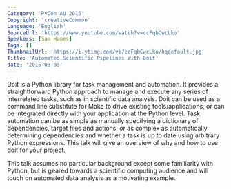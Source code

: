 ```yaml
---
Category: 'PyCon AU 2015'
Copyright: 'creativeCommon'
Language: 'English'
SourceUrl: 'https://www.youtube.com/watch?v=ccFqbCwcLko'
Speakers: [Sam Hames]
Tags: []
ThumbnailUrl: 'https://i.ytimg.com/vi/ccFqbCwcLko/hqdefault.jpg'
Title: 'Automated Scientific Pipelines With Doit'
date: '2015-08-03'
---
```

Doit is a Python library for task management and automation. It provides a straightforward Python approach to manage and execute any series of interrelated tasks, such as in scientific data analysis. Doit can be used as a command line substitute for Make to drive existing tools/applications, or can be integrated directly with your application at the Python level. Task automation can be as simple as manually specifying a dictionary of dependencies, target files and actions, or as complex as automatically determining dependencies and whether a task is up to date using arbitrary Python expressions. This talk will give an overview of why and how to use doit for your project.

This talk assumes no particular background except some familiarity with Python, but is geared towards a scientific computing audience and will touch on automated data analysis as a motivating example.